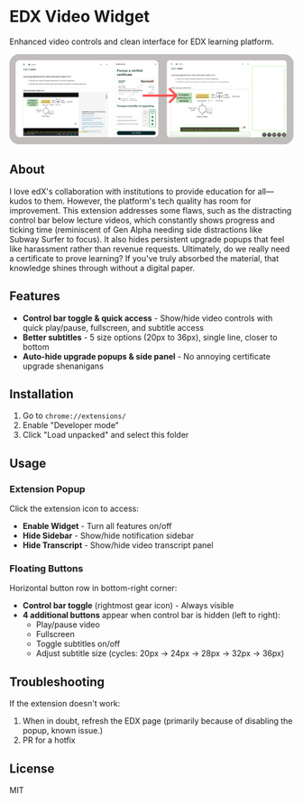 # EDX Video Widget

Enhanced video controls and clean interface for EDX learning platform.


![EDX Video Widget Interface](diagram.png)

## About

I love edX's collaboration with institutions to provide education for all—kudos to them. However, the platform's tech quality has room for improvement. This extension addresses some flaws, such as the distracting control bar below lecture videos, which constantly shows progress and ticking time (reminiscent of Gen Alpha needing side distractions like Subway Surfer to focus). It also hides persistent upgrade popups that feel like harassment rather than revenue requests. Ultimately, do we really need a certificate to prove learning? If you've truly absorbed the material, that knowledge shines through without a digital paper.

## Features
- **Control bar toggle & quick access** - Show/hide video controls with quick play/pause, fullscreen, and subtitle access
- **Better subtitles** - 5 size options (20px to 36px), single line, closer to bottom
- **Auto-hide upgrade popups & side panel** - No annoying certificate upgrade shenanigans

## Installation

1. Go to `chrome://extensions/`
2. Enable "Developer mode"
3. Click "Load unpacked" and select this folder

## Usage

### Extension Popup
Click the extension icon to access:
- **Enable Widget** - Turn all features on/off
- **Hide Sidebar** - Show/hide notification sidebar
- **Hide Transcript** - Show/hide video transcript panel

### Floating Buttons
Horizontal button row in bottom-right corner:
- **Control bar toggle** (rightmost gear icon) - Always visible
- **4 additional buttons** appear when control bar is hidden (left to right):
  - Play/pause video
  - Fullscreen
  - Toggle subtitles on/off
  - Adjust subtitle size (cycles: 20px → 24px → 28px → 32px → 36px)

## Troubleshooting

If the extension doesn't work:
1. When in doubt, refresh the EDX page (primarily because of disabling the popup, known issue.)
2. PR for a hotfix

## License

MIT
